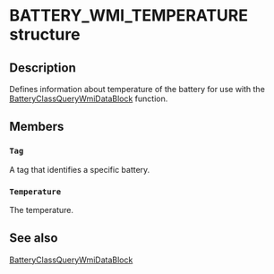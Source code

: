 # BATTERY_WMI_TEMPERATURE structure

## Description

 Defines information about temperature of the battery for use with the [BatteryClassQueryWmiDataBlock](https://learn.microsoft.com/windows/desktop/api/batclass/nf-batclass-batteryclassquerywmidatablock) function.

## Members

### `Tag`

A tag that identifies a specific battery.

### `Temperature`

The temperature.

## See also

[BatteryClassQueryWmiDataBlock](https://learn.microsoft.com/windows/desktop/api/batclass/nf-batclass-batteryclassquerywmidatablock)